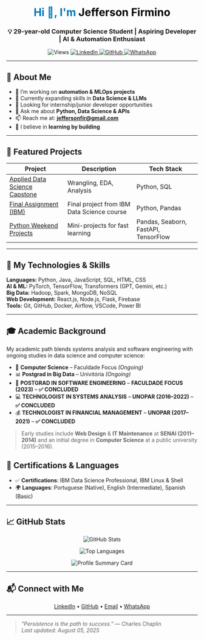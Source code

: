 
<h1 align="center" style="color:#0077B5;">Hi 👋, I'm <span style="color:#000;">Jefferson Firmino</span></h1>

<h3 align="center">💡 29-year-old Computer Science Student | Aspiring Developer | AI & Automation Enthusiast</h3>

<p align="center">
  <img src="https://komarev.com/ghpvc/?username=jeffthedeveloper&label=Profile%20views&color=0e75b6&style=flat" alt="Views"/>
  <a href="https://www.linkedin.com/in/professorjefferson" target="_blank">
    <img alt="LinkedIn" src="https://img.shields.io/badge/LinkedIn-0077B5?style=for-the-badge&logo=linkedin&logoColor=white"/>
  </a>
  <a href="https://github.com/jeffthedeveloper" target="_blank">
    <img alt="GitHub" src="https://img.shields.io/badge/GitHub-181717?style=for-the-badge&logo=github&logoColor=white"/>
  </a>
  <a href="https://api.whatsapp.com/send?phone=83996258911&text=Whatsapp" target="_blank">
    <img alt="WhatsApp" src="https://img.shields.io/badge/WhatsApp-25D366?style=for-the-badge&logo=whatsapp&logoColor=white"/>
  </a>
</p>

---

## 🚀 About Me

- 🔭 I’m working on **automation & MLOps projects**
- 🌱 Currently expanding skills in **Data Science & LLMs**
- 🤝 Looking for internship/junior developer opportunities
- 💬 Ask me about **Python, Data Science & APIs**
- 📫 Reach me at: **jeffersonfir@gmail.com**
- 🧠 I believe in **learning by building**

---

## 📂 Featured Projects

| Project | Description | Tech Stack |
|--------|-------------|------------|
| [Applied Data Science Capstone](https://github.com/jeffthedeveloper/Applied-Data-Science-Capstone-End-to-End-Analysis-with-Python-SQL-and-Machine-Learning) | Wrangling, EDA, Analysis | Python, SQL |
| [Final Assignment (IBM)](https://github.com/jeffthedeveloper/Final-Assignment) | Final project from IBM Data Science course | Python, Pandas |
| [Python Weekend Projects](https://github.com/jeffthedeveloper/Python-Weekend-Projects) | Mini-projects for fast learning | Pandas, Seaborn, FastAPI, TensorFlow |

---

## 🧠 My Technologies & Skills

**Languages:** Python, Java, JavaScript, SQL, HTML, CSS  
**AI & ML:** PyTorch, TensorFlow, Transformers (GPT, Gemini, etc.)  
**Big Data:** Hadoop, Spark, MongoDB, NoSQL  
**Web Development:** React.js, Node.js, Flask, Firebase  
**Tools:** Git, GitHub, Docker, Airflow, VSCode, Power BI

---


## 🎓 Academic Background

My academic path blends systems analysis and software engineering with ongoing studies in data science and computer science:

- 🧮 **Computer Science** – Faculdade Focus *(Ongoing)*
- 📊 **Postgrad in Big Data** – Univitória *(Ongoing)*
- 🧠 **POSTGRAD IN SOFTWARE ENGINEERING** – **FACULDADE FOCUS (2023)** – **✅ CONCLUDED**
- 💻 **TECHNOLOGIST IN SYSTEMS ANALYSIS** – **UNOPAR (2016–2022)** – **✅ CONCLUDED**
- 💰 **TECHNOLOGIST IN FINANCIAL MANAGEMENT** – **UNOPAR (2017–2021)** – **✅ CONCLUDED**

> Early studies include **Web Design** & **IT Maintenance** at **SENAI (2011–2014)** and an initial degree in **Computer Science** at a public university (2015–2016).
## 📜 Certifications & Languages

- ✅ **Certifications**: IBM Data Science Professional, IBM Linux & Shell
- 🌍 **Languages**: Portuguese (Native), English (Intermediate), Spanish (Basic)

---

## 📈 GitHub Stats

<p align="center">
  <img src="https://github-readme-stats.vercel.app/api?username=jeffthedeveloper&show_icons=true&theme=default&hide=stars&count_private=true" alt="GitHub Stats" />
</p>

<p align="center">
  <img src="https://github-readme-stats.vercel.app/api/top-langs/?username=jeffthedeveloper&layout=compact&hide=html" alt="Top Languages" />
</p>

<p align="center">
  <img src="https://github-profile-summary-cards.vercel.app/api/cards/profile-details?username=jeffthedeveloper&theme=default" alt="Profile Summary Card" />
</p>

---

## 📬 Connect with Me

<p align="center">
  <a href="https://www.linkedin.com/in/professorjefferson" target="_blank">LinkedIn</a> • 
  <a href="https://github.com/jeffthedeveloper" target="_blank">GitHub</a> • 
  <a href="mailto:jeffersonfir@gmail.com">Email</a> • 
  <a href="https://api.whatsapp.com/send?phone=83996258911">WhatsApp</a>
</p>

---

> _"Persistence is the path to success."_ — Charles Chaplin  
_Last updated: August 05, 2025_
